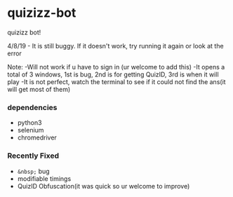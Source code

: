 # quizizz-bot

quizizz bot!

4/8/19 - It is still buggy. If it doesn't work, try running it again or look at the error

Note: 
    -Will not work if u have to sign in (ur welcome to add this)
    -It opens a total of 3 windows, 1st is bug, 2nd is for getting QuizID, 3rd is when it will play
    -It is not perfect, watch the terminal to see if it could not find the ans(it will get most of them)

### dependencies

+ python3
+ selenium
+ chromedriver

### Recently Fixed

+ `&nbsp;` bug
+ modifiable timings
+ QuizID Obfuscation(it was quick so ur welcome to improve)
